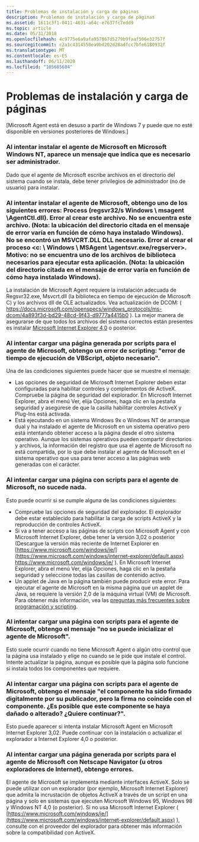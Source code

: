 ```yaml
---
title: Problemas de instalación y carga de páginas
description: Problemas de instalación y carga de páginas
ms.assetid: 1611c3f1-0411-4631-a64c-e7637fc7edd9
ms.topic: article
ms.date: 05/31/2018
ms.openlocfilehash: 4c9775e6a9afa957867d5279b9faaf506e32757f
ms.sourcegitcommit: c2a1c4314550ea9bd202d28adfcc7bfe6180932f
ms.translationtype: MT
ms.contentlocale: es-ES
ms.lasthandoff: 06/11/2020
ms.locfileid: "105685684"
---
```

# <a name="installation-and-page-loading-problems"></a>Problemas de instalación y carga de páginas

\[Microsoft Agent está en desuso a partir de Windows 7 y puede que no esté disponible en versiones posteriores de Windows.\]

### <a name="when-i-attempt-to-install-microsoft-agent-on-microsoft-windows-nt-i-get-a-message-indicating-that-i-need-to-be-an-administrator"></a>Al intentar instalar el agente de Microsoft en Microsoft Windows NT, aparece un mensaje que indica que es necesario ser administrador.

Dado que el agente de Microsoft escribe archivos en el directorio del sistema cuando se instala, debe tener privilegios de administrador (no de usuario) para instalar.

### <a name="when-i-attempt-to-install-microsoft-agent-i-get-one-of-the-following-errors-process-regsvr32-s-windowsmsagentagentctldll-error-while-creating-this-file-cannot-find-this-file-note-the-directory-location-cited-in-the-error-message-varies-depending-on-how-you-installed-windows-a-required-dll-msvcrtdll-was-not-found-error-creating-process-cwindowsmsagentagentsvrexe-regserver-reason-one-of-the-library-files-needed-to-run-this-application-cannot-be-found-note-the-directory-location-cited-in-the-error-message-varies-depending-on-how-you-installed-windows"></a>Al intentar instalar el agente de Microsoft, obtengo uno de los siguientes errores: Process (regsvr32/s Windows \\ msagent \\AgentCtl.dll). Error al crear este archivo. No se encuentra este archivo. (Nota: la ubicación del directorio citada en el mensaje de error varía en función de cómo haya instalado Windows). No se encontró un MSVCRT.DLL DLL necesario. Error al crear el proceso <c: \\ Windows \\ MSAgent \\agentsvr.exe/regserver>. Motivo: no se encuentra uno de los archivos de biblioteca necesarios para ejecutar esta aplicación. (Nota: la ubicación del directorio citada en el mensaje de error varía en función de cómo haya instalado Windows).

La instalación de Microsoft Agent requiere la instalación adecuada de Regsvr32.exe, Msvcrt.dll (la biblioteca en tiempo de ejecución de Microsoft C) y los archivos dll de OLE actualizados. Vea actualización de DCOM: ( <https://docs.microsoft.com/openspecs/windows_protocols/ms-dcom/4a893f3d-bd29-48cd-9f43-d9777a4415b0> ). La mejor manera de asegurarse de que todos los archivos del sistema correctos están presentes es instalar [Microsoft Internet Explorer 4,0](https://www.microsoft.com/ie/download) o posterior.

### <a name="when-i-attempt-to-load-a-page-scripted-for-microsoft-agent-i-get-a-scripting-error-vbscript-runtime-error-object-required"></a>Al intentar cargar una página generada por scripts para el agente de Microsoft, obtengo un error de scripting: "error de tiempo de ejecución de VBScript, objeto necesario".

Una de las condiciones siguientes puede hacer que se muestre el mensaje:

-   Las opciones de seguridad de Microsoft Internet Explorer deben estar configuradas para habilitar controles y complementos de ActiveX. Compruebe la página de seguridad del explorador. En Microsoft Internet Explorer, abra el menú Ver, elija Opciones, haga clic en la pestaña seguridad y asegúrese de que la casilla habilitar controles ActiveX y Plug-Ins está activada.
-   Está ejecutando en un sistema Windows 9x o Windows NT de arranque dual y ha instalado el agente de Microsoft en un sistema operativo pero está intentando obtener acceso a la página desde el otro sistema operativo. Aunque los sistemas operativos pueden compartir directorios y archivos, la información del registro que usa el agente de Microsoft no está compartida, por lo que debe instalar el agente de Microsoft en el sistema operativo que usa para tener acceso a las páginas web generadas con el carácter.

### <a name="when-i-attempt-to-load-a-page-scripted-for-microsoft-agent-nothing-happens"></a>Al intentar cargar una página con scripts para el agente de Microsoft, no sucede nada.

Esto puede ocurrir si se cumple alguna de las condiciones siguientes:

-   Compruebe las opciones de seguridad del explorador. El explorador debe estar establecido para habilitar la carga de scripts ActiveX y la reproducción de controles ActiveX.
-   Si va a tener acceso a las páginas de scripts con Microsoft Agent y con Microsoft Internet Explorer, debe tener la versión 3,02 o posterior (Descargue la versión más reciente de Internet Explorer en [https://www.microsoft.com/windows/ie/](https://www.microsoft.com/windows/internet-explorer/default.aspx) <https://www.microsoft.com/windows/ie/> ). En Microsoft Internet Explorer, abra el menú Ver, elija Opciones, haga clic en la pestaña seguridad y seleccione todas las casillas de contenido activo.
-   Un applet de Java en la página también puede producir este error. Para ejecutar el agente de Microsoft en la misma página que un applet de Java, se requiere la versión 2,0 de la máquina virtual (VM) de Microsoft. Para obtener más información, vea las [preguntas más frecuentes sobre programación y scripting](programming-scripting-faq.md).

### <a name="when-i-attempt-to-load-a-page-scripted-for-microsoft-agent-i-get-the-message-unable-to-initialize-microsoft-agent"></a>Al intentar cargar una página con scripts para el agente de Microsoft, obtengo el mensaje "no se puede inicializar el agente de Microsoft".

Esto suele ocurrir cuando no tiene Microsoft Agent o algún otro control que la página usa instalado y elige no cuando se le pide que instale el control. Intente actualizar la página, aunque es posible que la página solo funcione si instala todos los componentes que requiere.

### <a name="when-i-attempt-to-load-a-page-scripted-for-microsoft-agent-i-get-the-message-the-component-has-been-digitally-signed-by-its-publisher-but-the-signature-does-not-match-the-component-it-is-possible-that-this-component-has-been-damaged-or-tampered-with-do-you-want-to-continue"></a>Al intentar cargar una página con scripts para el agente de Microsoft, obtengo el mensaje "el componente ha sido firmado digitalmente por su publicador, pero la firma no coincide con el componente. ¿Es posible que este componente se haya dañado o alterado? ¿Quiere continuar?".

Esto puede aparecer si intenta instalar Microsoft Agent en Microsoft Internet Explorer 3,02. Puede continuar con la instalación o actualizar el explorador a Internet Explorer 4,0 o posterior.

### <a name="when-i-attempt-to-load-a-page-scripted-for-microsoft-agent-using-netscape-navigator-or-other-internet-browsers-i-get-errors"></a>Al intentar cargar una página generada por scripts para el agente de Microsoft con Netscape Navigator (u otros exploradores de Internet), obtengo errores.

El agente de Microsoft se implementa mediante interfaces ActiveX. Solo se puede utilizar con un explorador (por ejemplo, Microsoft Internet Explorer) que admita la incrustación de objetos ActiveX a través de un script en una página y solo en sistemas que ejecuten Microsoft Windows 95, Windows 98 y Windows NT 4,0 (o posterior). Si no usa Microsoft Internet Explorer ( [https://www.microsoft.com/windows/ie/](https://www.microsoft.com/windows/internet-explorer/default.aspx) ), consulte con el proveedor del explorador para obtener más información sobre la compatibilidad con ActiveX.

 

 




